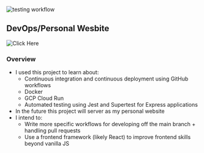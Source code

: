 ![testing workflow](https://github.com/axxander/personal-website/actions/workflows/main.yml/badge.svg)

## DevOps/Personal Wesbite

![Click Here](alexgregory.co 'Live Project')

### Overview

- I used this project to learn about:
  - Continuous integration and continuous deployment using GitHub workflows
  - Docker
  - GCP Cloud Run
  - Automated testing using Jest and Supertest for Express applications
- In the future this project will server as my personal website
- I intend to:
  - Write more specific workflows for developing off the main branch + handling pull requests
  - Use a frontend framework (likely React) to improve frontend skills beyond vanilla JS
